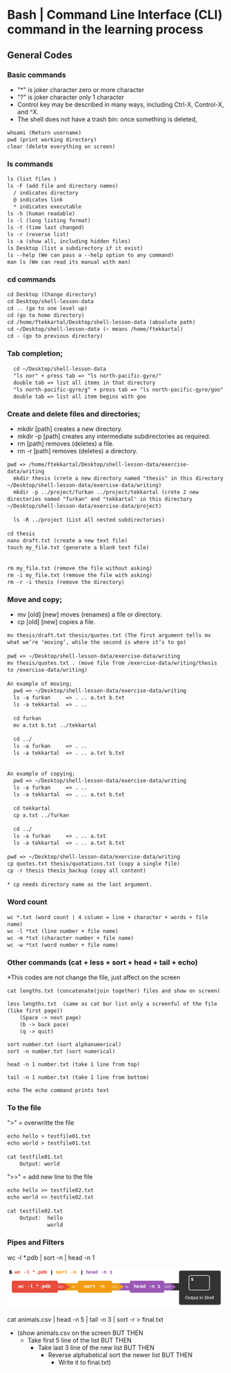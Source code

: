# Bash | Command Line Interface (CLI) command in the learning process

## General Codes

### Basic commands

* "*" is joker character zero or more character
* "?" is joker character only 1 character
* Control key may be described in many ways, including Ctrl-X, Control-X, and ^X.
* The shell does not have a trash bin: once something is deleted, 

```
whoami (Return username)
pwd (print working directory)
clear (delete everything on screen)
```


### ls commands
```
ls (list files )
ls -F (add file and directory names)
  / indicates directory
  @ indicates link
  * indicates executable
ls -h (human readable)
ls -l (long listing format)
ls -t (time last changed)
ls -r (reverse list)
ls -a (show all, including hidden files)
ls Desktop (list a subdirectory if it exist)
ls --help (We can pass a --help option to any command)
man ls (We can read its manual with man)
```

### cd commands

```
cd Desktop (Change directory)
cd Desktop/shell-lesson-data
cd .. (go to one level up)
cd (go to home directory)
cd /home/ftekkartal/Desktop/shell-lesson-data (absolute path)
cd ~/Desktop/shell-lesson-data (~ means /home/ftekkartal)
cd - (go to previous directory)
```

### Tab completion;
```
  cd ~/Desktop/shell-lesson-data
  "ls nor" + press tab => "ls north-pacific-gyre/"
  double tab => list all items in that directory
  "ls north-pacific-gyre/g" + press tab => "ls north-pacific-gyre/goo"
  double tab => list all item begins with goo
```

### Create and delete files and directories;
* mkdir [path] creates a new directory.
* mkdir -p [path]  creates any intermediate subdirectories as required.
* rm [path] removes (deletes) a file.
* rm -r [path] removes (deletes) a directory.

```
pwd => /home/ftekkartal/Desktop/shell-lesson-data/exercise-data/writing
  mkdir thesis (crete a new directory named "thesis" in this directory ~/Desktop/shell-lesson-data/exercise-data/writing)
  mkdir -p ../project/furkan ../project/tekkartal (crete 2 new directories named "furkan" and "tekkartal' in this directory ~/Desktop/shell-lesson-data/exercise-data/project)

  ls -R ../project (List all nested subdirectories)

cd thesis
nano draft.txt (create a new text file)
touch my_file.txt (generate a blank text file)


rm my_file.txt (remove the file without asking)
rm -i my_file.txt (remove the file with asking)
rm -r -i thesis (remove the directory)

```

### Move and copy;

* mv [old] [new] moves (renames) a file or directory.
* cp [old] [new] copies a file.

```
mv thesis/draft.txt thesis/quotes.txt (The first argument tells mv what we’re ‘moving’, while the second is where it’s to go)

pwd => ~/Desktop/shell-lesson-data/exercise-data/writing
mv thesis/quotes.txt . (move file from /exercise-data/writing/thesis to /exercise-data/writing)

An example of moving;
  pwd => ~/Desktop/shell-lesson-data/exercise-data/writing
  ls -a furkan     => . .. a.txt b.txt
  ls -a tekkartal  => . ..

  cd furkan
  mv a.txt b.txt ../tekkartal

  cd ../
  ls -a furkan     => . .. 
  ls -a tekkartal  => . .. a.txt b.txt


An example of copying;
  pwd => ~/Desktop/shell-lesson-data/exercise-data/writing
  ls -a furkan     => . .. 
  ls -a tekkartal  => . .. a.txt b.txt

  cd tekkartal
  cp a.txt ../furkan

  cd ../
  ls -a furkan     => . .. a.txt
  ls -a tekkartal  => . .. a.txt b.txt

pwd => ~/Desktop/shell-lesson-data/exercise-data/writing
cp quotes.txt thesis/quotations.txt (copy a single file)
cp -r thesis thesis_backup (copy all content)

* cp needs directory name as the last argument.
```
### Word count
```
wc *.txt (word count | 4 column = line + character + words + file name)
wc -l *txt (line number + file name)
wc -m *txt (character number + file name)
wc -w *txt (word number + file name)
```

### Other commands (cat + less + sort + head + tail + echo)

*This codes are not change the file, just affect on the screen

```
cat lengths.txt (concatenate(join together) files and show on screen)
```
```
less lengths.txt  (same as cat bur list only a screenful of the file (like first page))
    (Space -> next page)
    (b -> back pace)
    (q -> quit) 
```
```
sort number.txt (sort alphanumerical)
sort -n number.txt (sort numerical)
```
```
head -n 1 number.txt (take 1 line from top)
```
```
tail -n 1 number.txt (take 1 line from bottom)
```
```
echo The echo command prints text
```

### To the file

">" =  overwritte the file

```
echo hello > testfile01.txt
echo world > testfile01.txt

cat testfile01.txt
    Output: world
```

">>" = add new line to the file
```
echo hello >> testfile02.txt
echo world >> testfile02.txt

cat testfile02.txt
    Output:  hello
             world
```

### Pipes and Filters

wc -l *.pdb | sort -n | head -n 1

![computer information](./images/2024-02-01_01-24-35.png)

cat animals.csv | head -n 5 | tail -n 3 | sort -r > final.txt

  * (show animals.csv on the screen BUT THEN
    * Take first 5 line of the list BUT THEN
      * Take last 3 line of the new list BUT THEN
         * Reverse alphabetical sort the newer list BUT THEN
            * Write it to final.txt)

```

```
